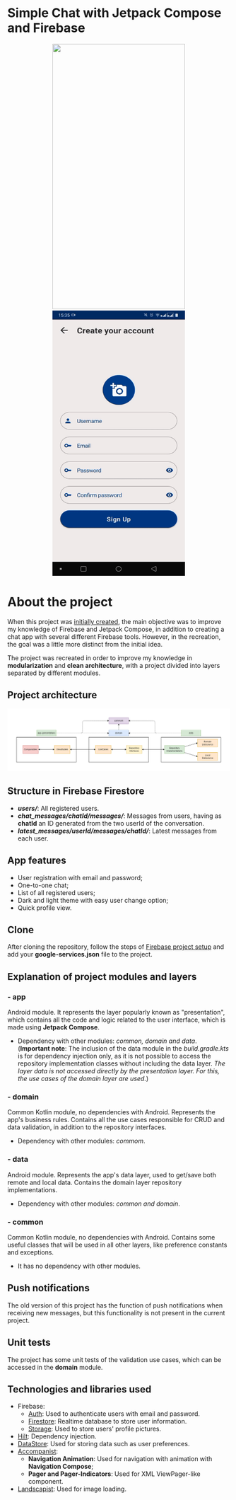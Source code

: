 # Simple Chat with Jetpack Compose and Firebase

<p align="center">
  <img src="images/app-demo.gif" width="300" height="600" />
  <img src="images/validation-demo.gif" width="300" height="600" />
</p>

# About the project

When this project was [initially created](https://github.com/jsericksk/Simple-Chat/tree/old-version), the main objective was to improve my knowledge of Firebase and Jetpack Compose, in addition to creating a chat app with several different Firebase tools. However, in the recreation, the goal was a little more distinct from the initial idea.

The project was recreated in order to improve my knowledge in **modularization** and **clean architecture**, with a project divided into layers separated by different modules.

## Project architecture

<p align="center">
  <img src="images/project-architecture.png" />
</p>

## Structure in Firebase Firestore

- ***users/***: All registered users.
- ***chat_messages/chatId/messages/***: Messages from users, having as **chatId** an ID generated from the two userId of the conversation.
- ***latest_messages/userId/messages/chatId/***: Latest messages from each user.

## App features

- User registration with email and password;
- One-to-one chat;
- List of all registered users;
- Dark and light theme with easy user change option;
- Quick profile view.

## Clone

After cloning the repository, follow the steps of [Firebase project setup](https://firebase.google.com/docs/android/setup) and add your **google-services.json** file to the project.

## Explanation of project modules and layers

### - app

Android module. It represents the layer popularly known as "presentation", which contains all the code and logic related to the user interface, which is made using **Jetpack Compose**.

- Dependency with other modules: *common, domain and data*. (**Important note**: The inclusion of the data module in the *build.gradle.kts* is for dependency injection only, as it is not possible to access the repository implementation classes without including the data layer. *The layer data is not accessed directly by the presentation layer. For this, the use cases of the domain layer are used.*)

### - domain

Common Kotlin module, no dependencies with Android.
Represents the app's business rules. Contains all the use cases responsible for CRUD and data validation, in addition to the repository interfaces.

- Dependency with other modules: *commom*.

### - data

Android module. Represents the app's data layer, used to get/save both remote and local data. Contains the domain layer repository implementations.

- Dependency with other modules: *common and domain*.

### - common

Common Kotlin module, no dependencies with Android.
Contains some useful classes that will be used in all other layers, like preference constants and exceptions.

- It has no dependency with other modules.

## Push notifications

The old version of this project has the function of push notifications when receiving new messages, but this functionality is not present in the current project.

## Unit tests

The project has some unit tests of the validation use cases, which can be accessed in the **domain** module.

## Technologies and libraries used

- Firebase:
  - [Auth](https://firebase.google.com/docs/auth): Used to authenticate users with email and password.
  - [Firestore](https://firebase.google.com/docs/firestore): Realtime database to store user information.
  - [Storage](https://firebase.google.com/docs/storage): Used to store users' profile pictures.
- [Hilt](https://developer.android.com/training/dependency-injection/hilt-android): Dependency injection.
- [DataStore](https://developer.android.com/topic/libraries/architecture/datastore): Used for storing data such as user preferences.
- [Accompanist](https://github.com/google/accompanist):
  - **Navigation Animation**: Used for navigation with animation with **Navigation Compose**;
  - **Pager and Pager-Indicators**: Used for XML ViewPager-like component.
- [Landscapist](https://github.com/skydoves/landscapist): Used for image loading.
